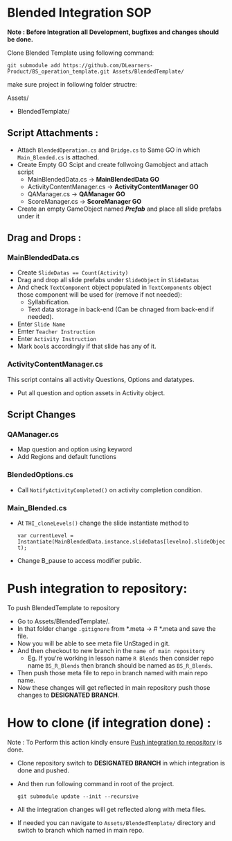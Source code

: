 # Blended Integration SOP

**Note : Before Integration all Development, bugfixes and changes should be done.**

Clone Blended Template using following command:

``
git submodule add https://github.com/DLearners-Product/BS_operation_template.git Assets/BlendedTemplate/
``

make sure project in following folder structre:

Assets/
  - BlendedTemplate/

## Script Attachments :
  - Attach `BlendedOperation.cs` and `Bridge.cs` to Same GO in which `Main_Blended.cs` is attached.
  - Create Empty GO Scipt and create follwoing Gamobject and attach script
    - MainBlendedData.cs -> **MainBlendedData GO**
    - ActivityContentManager.cs -> **ActivityContentManager GO**
    - QAManager.cs -> **QAManager GO**
    - ScoreManager.cs -> **ScoreManager GO**
 - Create an empty GameObject named ***Prefab*** and place all slide prefabs under it

## Drag and Drops :
### MainBlendedData.cs
  - Create `SlideDatas == Count(Activity)`
  - Drag and drop all slide prefabs under `SlideObject` in `SlideDatas`
  - And check `TextComponent` object populated in `TextComponents` object those component will be used for (remove if not needed):
    - Syllabification.
    - Text data storage in back-end (Can be chnaged from back-end if needed).
  - Enter `Slide Name`
  - Emter `Teacher Instruction`
  - Enter `Activity Instruction`
  - Mark ``bool``s accordingly if that slide has any of it.
### ActivityContentManager.cs
This script contains all activity Questions, Options and datatypes.
  - Put all question and option assets in Activity object.

## Script Changes
### QAManager.cs
   - Map question and option using keyword
   - Add Regions and default functions

### BlendedOptions.cs
  - Call `NotifyActivityCompleted()` on activity completion condition.

### Main_Blended.cs
  - At `THI_cloneLevels()` change the slide instantiate method to
 
      ```var currentLevel = Instantiate(MainBlendedData.instance.slideDatas[levelno].slideObject);```
  - Change B_pause to access modifier public.

# Push integration to repository:

To push BlendedTemplate to repository
  - Go to Assets/BlendedTemplate/.
  - In that folder change `.gitignore` from *.meta -> # *.meta and save the file.
  - Now you will be able to see meta file UnStaged in git.
  - And then checkout to new branch in the `name of main repository`
    - Eg. If you're working in lesson name `R Blends` then consider repo name `BS_R_Blends` then branch should be named as `BS_R_Blends`.
  - Then push those meta file to repo in branch named with main repo name.
  - Now these changes will get reflected in main repository push those changes to **DESIGNATED BRANCH**.

# How to clone (if integration done) :

Note : To Perform this action kindly ensure [Push integration to repository](#push-integration-to-repository) is done.

  - Clone repository switch to **DESIGNATED BRANCH** in which integration is done and pushed.
  - And then run following command in root of the project.  

    ``git submodule update --init --recursive``

  - All the integration changes will get reflected along with meta files.
  - If needed you can navigate to `Assets/BlendedTemplate/` directory and switch to branch which named in main repo.